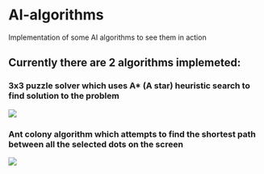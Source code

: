 # AI-algorithms
Implementation of some AI algorithms to see them in action

## Currently there are 2 algorithms implemeted:
### 3x3 puzzle solver which uses A* (A star) heuristic search to find solution to the problem

![](https://media.giphy.com/media/JmDXwWdUPrHGOB9q7W/giphy.gif)

### Ant colony algorithm which attempts to find the shortest path between all the selected dots on the screen

![](https://media.giphy.com/media/UoRp9YZLaJZ1li0i9r/giphy.gif)
